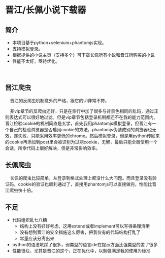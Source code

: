 # 晋江/长佩小说下载器

## 简介

+ 本项目基于python+selenium+phantomjs实现。
+ 支持模拟登录。
+ 根据提供的小说主页（支持多个）可下载长佩所有小说和晋江所购买的小说
+ 性能不太好，亟待优化。

&nbsp; &nbsp;  &nbsp; 

## 晋江爬虫

 &nbsp;  &nbsp; 晋江的反爬虫机制意外的严格，跟它的UI非常不符。

 &nbsp;  &nbsp; 非vip章节的反爬虫还好，只是在空行中加了很多与背景色相同的乱码，通过正则表达式可以很好地过滤。但是vip章节包括登录机制都还不在我的能力范围内。晋江检验cookie的机制简直是玄学，首先我用phantomjs模拟登录，但晋江有一个自己的检验浏览器是否启用cookie的方法，phantomjs伪装成别的浏览器也无效，遂失败，只能采用效率更低的chrome。然后模拟登录，但是用python传回来的cookie再添加到post里会被识别为过期cookie，无解，最后只能全局使用一个会话，所幸代码上很好解决，但是非常影响效率。



## 长佩爬虫

 &nbsp;  &nbsp; 长佩的爬虫比较简单，从登录到格式处理上都没什么大问题。而且登录没有验证码，cookie的验证也顺利通过了，直接用phantomjs可以直接做完，性能比晋江爬虫快十倍。



## 不足

+ 代码组织乱七八糟
  + 结构上没有好好考虑，这用extend或者implement可以写得条理清晰
  + 没有想到晋江的安全措施这么厉害，把我仅有的代码结构打乱了
  + 常量应该分离出来
+ python的语法坑踩了很多，弱类型的语言ide在提示方面比强类型的差了很多
+ 性能很烂，尤其是晋江的这个，正在优化中，以勉强满足我的使用为标准